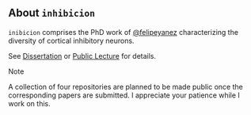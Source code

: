 ## About `inhibicion`

`inibicion` comprises the PhD work of [@felipeyanez](https://github.com/felipeyanez) characterizing the diversity of cortical inhibitory neurons.

See [Dissertation](http://dx.doi.org/10.15496/publikation-104703) or [Public Lecture](https://www.youtube.com/watch?v=yK4xWW_3z9E) for details. 

> [!NOTE]
> A collection of four repositories are planned to be made public once the corresponding papers are submitted. I appreciate your patience while I work on this.